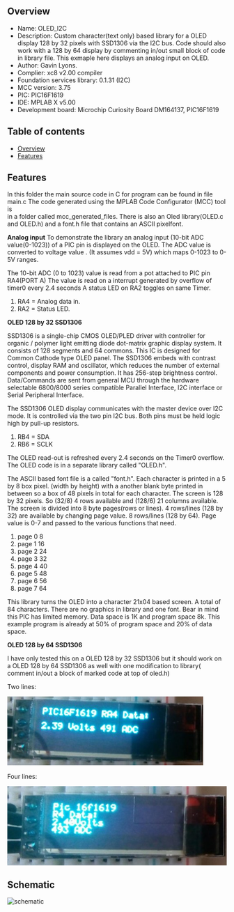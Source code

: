 

Overview
--------------------------------------------
* Name: OLED_I2C
* Description: Custom character(text only)  based  library for
a OLED display 128 by 32 pixels  with SSD1306 via the I2C bus. Code should also work 
with a 128 by 64 display by commenting in/out small block of code in library file.
This exmaple here displays an analog input on OLED.
* Author: Gavin Lyons.
* Complier: xc8 v2.00 compiler
* Foundation services library: 0.1.31 (I2C)
* MCC version: 3.75
* PIC: PIC16F1619 
* IDE:  MPLAB X v5.00
* Development board: Microchip Curiosity Board DM164137, PIC16F1619

Table of contents
---------------------------

  * [Overview](#overview)
  * [Features](#features)

Features
----------------------

In this folder the main source code in C for program can be found in file main.c
The code generated using the MPLAB Code Configurator (MCC) tool is  
in a folder called mcc_generated_files. There is also an Oled library(OLED.c and OLED.h)
and a font.h file that contains an ASCII pixelfont.

**Analog input** 
To demonstrate the library an analog input (10-bit ADC value(0-1023)) of a PIC pin is displayed
on the OLED. The ADC value is converted to voltage value .
(It assumes vdd  = 5V) which maps 0-1023 to 0-5V ranges.

The 10-bit ADC (0 to 1023) value is read from a pot attached to PIC pin RA4(PORT A)
The value is read on a interrupt generated by overflow of timer0 every 2.4 seconds
A status LED on RA2 toggles on same Timer.

1. RA4 = Analog data in.
2. RA2 = Status LED.

**OLED 128 by 32 SSD1306**

SSD1306 is a single-chip CMOS OLED/PLED driver with controller for organic / polymer light emitting diode  dot-matrix  graphic  display  system.  It  consists  of  128 segments and 64 commons.  This  IC  is  designed for Common Cathode type OLED panel. The  SSD1306  embeds  with  contrast  control,  display  RAM  and  oscillator,  which  reduces  the  number  of  external  components  and  power  consumption.  It  has  256-step  brightness  control.  Data/Commands  are  sent from general MCU through the hardware selectable 6800/8000 series compatible Parallel Interface, I2C interface or Serial Peripheral Interface.

The SSD1306 OLED display communicates with the master device over I2C mode.
 It is controlled via the two pin I2C bus. Both pins must be held logic high by pull-up resistors. 

1. RB4 = SDA
2. RB6 = SCLK 

The OLED read-out is refreshed every 2.4 seconds on the Timer0 overflow.
The OLED code is in a separate library called "OLED.h".

The ASCII based font file is a called "font.h". Each character is printed in a 5 by 8 box pixel.
(width by height) with a another blank byte printed in between so a box of 48 pixels in total for each character.
The screen is 128 by 32 pixels. So (32/8) 4 rows available and (128/6) 21 columns available.
The screen is divided into 8 byte pages(rows or lines). 
4 rows/lines (128 by 32) are available by changing page value.
8 rows/lines (128 by 64). Page value is 0-7 and passed to the various functions that need.

1. page 0   8 
2. page 1   16
3. page 2   24
4. page 3   32
5. page 4   40
6. page 5   48
7. page 6   56
8. page 7   64

This library turns the OLED into a character 21x04 based screen.
A total of 84 characters.
There are no graphics in library and one font. 
Bear in mind this PIC has limited memory. Data space is 1K and program space 8k.
This example program is already at 50% of program space and 20% of data space.

**OLED 128 by 64 SSD1306**

I have only tested this on a OLED 128 by 32 SSD1306 but it should work on a OLED 128 by 64 SSD1306
as well with one modification to library( comment in/out a block of marked code at top of oled.h)
 

Two lines:

![SSD1306 1](https://github.com/gavinlyonsrepo/pic_16F1619_projects/blob/master/images/oledpic2.jpg)

Four lines:

![SSD1306 2 ](https://github.com/gavinlyonsrepo/pic_16F1619_projects/blob/master/images/oledpic1.jpg)

Schematic
------------------------

![schematic](https://github.com/gavinlyonsrepo/pic_16F1619_projects/blob/master/images/OLED.png)
